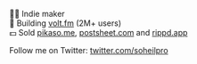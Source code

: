 👨‍💻 Indie maker<br />
🚀 Building [volt.fm](https://volt.fm) (2M+ users)<br />
💵 Sold [pikaso.me](https://pikaso.me), [postsheet.com](https://postsheet.com) and [rippd.app](https://rippd.app)<br />

Follow me on Twitter: [twitter.com/soheilpro](https://twitter.com/soheilpro)

